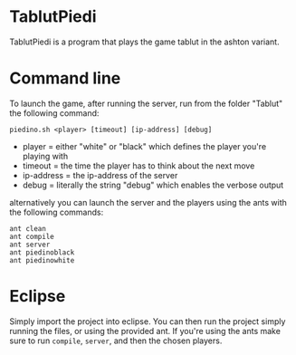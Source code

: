# TablutPiedi
 TablutPiedi is a program that plays the game tablut in the ashton variant.
 
# Command line
 To launch the game, after running the server, run from the folder "Tablut" the following command:
 ``` 
 piedino.sh <player> [timeout] [ip-address] [debug]
 ```
 * player = either "white" or "black" which defines the player you're playing with
 * timeout = the time the player has to think about the next move
 * ip-address = the ip-address of the server
 * debug = literally the string "debug" which enables the verbose output
 
 alternatively you can launch the server and the players using the ants with the following commands:
 ``` 
 ant clean
 ant compile
 ant server
 ant piedinoblack
 ant piedinowhite 
 ```
 
# Eclipse
 Simply import the project into eclipse.
 You can then run the project simply running the files, or using the provided ant.
 If you're using the ants make sure to run ``` compile ```, ``` server ```, and then the chosen players.
